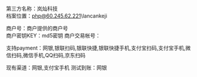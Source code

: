 第三方名称：岚灿科技  
档案位置：php@60.245.62.221\lancankeji  
  
商户号：商户提供的商户号  
商户密钥KEY：md5密钥
商户交易帐号：
  
支持payment：网银,银联扫码,银联快捷,银联快捷手机,支付宝扫码,支付宝手机,微信扫码,微信手机,QQ扫码,京东扫码
  
现有渠道：网银,支付宝手机
测试到账：网银
  